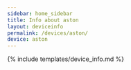 ```yaml
---
sidebar: home_sidebar
title: Info about aston
layout: deviceinfo
permalink: /devices/aston/
device: aston
---
```

{% include templates/device_info.md %}
